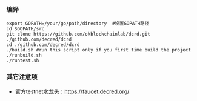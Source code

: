 ### 编译
```shell
export GOPATH=/your/go/path/directory  #设置GOPATH路径
cd $GOPATH/src
git clone https://github.com/okblockchainlab/dcrd.git ./github.com/decred/dcrd
cd ./github.com/decred/dcrd
./build.sh #run this script only if you first time build the project
./runbuild.sh
./runtest.sh
```

### 其它注意项
- 官方testnet水龙头：https://faucet.decred.org/
